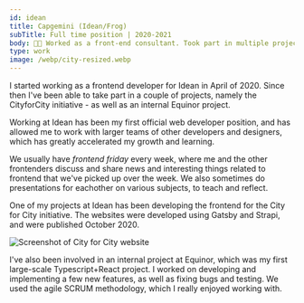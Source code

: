 ```yaml
---
id: idean
title: Capgemini (Idean/Frog)
subTitle: Full time position | 2020-2021
body: 👨‍💻 Worked as a front-end consultant. Took part in multiple projects.
type: work
image: /webp/city-resized.webp
---
```


I started working as a frontend developer for
Idean in April of 2020. Since then I've been
able to take part in a couple of projects,
namely the CityforCity initiative - as well as
an internal Equinor project.

Working at Idean has been my first official web
developer position, and has allowed me to work
with larger teams of other developers and
designers, which has greatly accelerated my
growth and learning.

We usually have _frontend friday_ every
week, where me and the other frontenders
discuss and share news and interesting things
related to frontend that we've picked up over
the week. We also sometimes do presentations
for eachother on various subjects, to teach and
reflect.

One of my projects at Idean has been developing
the frontend for the City for City initiative.
The websites were developed using Gatsby and
Strapi, and were published October 2020.

![Screenshot of City for City website](/webp/city-resized.webp)

I've also been involved in an internal project
at Equinor, which was my first large-scale
Typescript+React project. I worked on
developing and implementing a few new features,
as well as fixing bugs and testing. We used the
agile SCRUM methodology, which I really enjoyed
working with.
